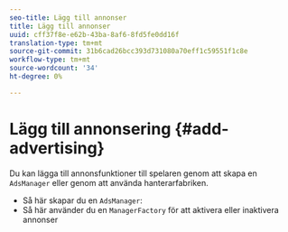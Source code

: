 ```yaml
---
seo-title: Lägg till annonser
title: Lägg till annonser
uuid: cff37f8e-e62b-43ba-8af6-8fd5fe0dd16f
translation-type: tm+mt
source-git-commit: 31b6cad26bcc393d731080a70eff1c59551f1c8e
workflow-type: tm+mt
source-wordcount: '34'
ht-degree: 0%

---
```



# Lägg till annonsering {#add-advertising}

Du kan lägga till annonsfunktioner till spelaren genom att skapa en `AdsManager` eller genom att använda hanterarfabriken.

* Så här skapar du en `AdsManager`:
* Så här använder du en `ManagerFactory` för att aktivera eller inaktivera annonser